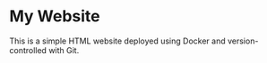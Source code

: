 # My Website

This is a simple HTML website deployed using Docker and version-controlled with Git.

